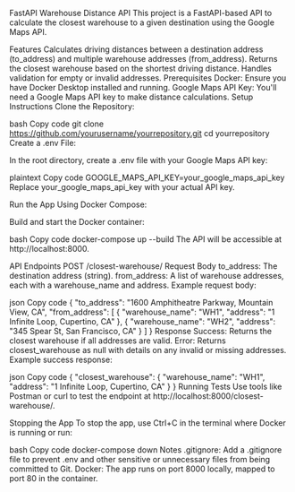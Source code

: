 FastAPI Warehouse Distance API
This project is a FastAPI-based API to calculate the closest warehouse to a given destination using the Google Maps API.

Features
Calculates driving distances between a destination address (to_address) and multiple warehouse addresses (from_address).
Returns the closest warehouse based on the shortest driving distance.
Handles validation for empty or invalid addresses.
Prerequisites
Docker: Ensure you have Docker Desktop installed and running.
Google Maps API Key: You'll need a Google Maps API key to make distance calculations.
Setup Instructions
Clone the Repository:

bash
Copy code
git clone https://github.com/yourusername/yourrepository.git
cd yourrepository
Create a .env File:

In the root directory, create a .env file with your Google Maps API key:

plaintext
Copy code
GOOGLE_MAPS_API_KEY=your_google_maps_api_key
Replace your_google_maps_api_key with your actual API key.

Run the App Using Docker Compose:

Build and start the Docker container:

bash
Copy code
docker-compose up --build
The API will be accessible at http://localhost:8000.

API Endpoints
POST /closest-warehouse/
Request Body
to_address: The destination address (string).
from_address: A list of warehouse addresses, each with a warehouse_name and address.
Example request body:

json
Copy code
{
   "to_address": "1600 Amphitheatre Parkway, Mountain View, CA",
   "from_address": [
     {
        "warehouse_name": "WH1",
        "address": "1 Infinite Loop, Cupertino, CA"
     },
     {
        "warehouse_name": "WH2",
        "address": "345 Spear St, San Francisco, CA"
     }
   ]
}
Response
Success: Returns the closest warehouse if all addresses are valid.
Error: Returns closest_warehouse as null with details on any invalid or missing addresses.
Example success response:

json
Copy code
{
  "closest_warehouse": {
    "warehouse_name": "WH1",
    "address": "1 Infinite Loop, Cupertino, CA"
  }
}
Running Tests
Use tools like Postman or curl to test the endpoint at http://localhost:8000/closest-warehouse/.

Stopping the App
To stop the app, use Ctrl+C in the terminal where Docker is running or run:

bash
Copy code
docker-compose down
Notes
.gitignore: Add a .gitignore file to prevent .env and other sensitive or unnecessary files from being committed to Git.
Docker: The app runs on port 8000 locally, mapped to port 80 in the container.
